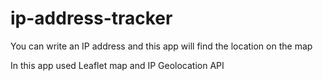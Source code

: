 # ip-address-tracker
You can write an IP address and this app will find the location on the map

In this app used Leaflet map and IP Geolocation API
